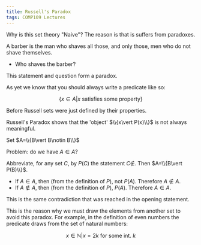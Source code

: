 ```yaml
---
title: Russell's Paradox
tags: COMP109 Lectures
---
```

Why is this set theory "Naive"? The reason is that is suffers from paradoxes.

A barber is the man who shaves all those, and only those, men who do not shave themselves.

* Who shaves the barber?

This statement and question form a paradox.

As yet we know that you should always write a predicate like so:

$$\{x\in A \vert  x \text{ satisfies some property}\}$$

Before Russell sets were just defined by their properties.

Russell's Paradox shows that the 'object' $\\{x\vert P(x)\\}$ is not always meaningful.

Set $A=\\{B\vert B\notin B\\}$

Problem: do we have $A\in A$?

Abbreviate, for any set $C$, by $P(C)$ the statement $C\notin$. Then $A=\\{B\vert P(B)\\}$. 

* If $A\in A$, then (from the definition of $P$), not $P(A)$. Therefore $A\notin A$.
*  If $A\notin A$, then (from the definition of $P$), $P(A)$. Therefore $A\in A$.

This is the same contradiction that was reached in the opening statement.

This is the reason why we must draw the elements from another set to avoid this paradox. For example, in the definition of even numbers the predicate draws from the set of natural numbers:

$$x\in \mathbb{N} \vert  x=2k\ \text{for some int. }k$$
